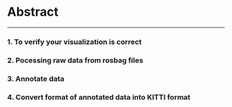 # Abstract
---
### 1. To verify your visualization is correct
### 2. Pocessing raw data from rosbag files
### 3. Annotate data
### 4. Convert format of annotated data into KITTI format
